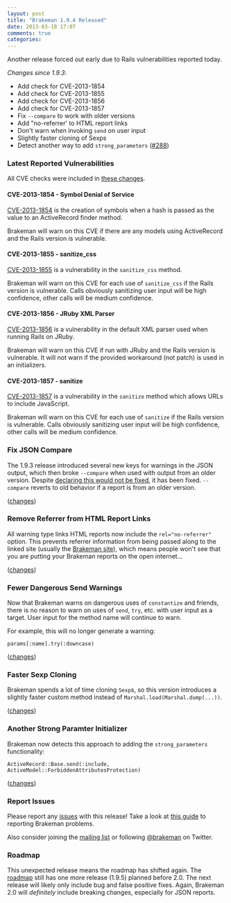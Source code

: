 ```yaml
---
layout: post
title: "Brakeman 1.9.4 Released"
date: 2013-03-18 17:07
comments: true
categories: 
---
```


Another release forced out early due to Rails vulnerabilities reported today.

_Changes since 1.9.3_:

 * Add check for CVE-2013-1854
 * Add check for CVE-2013-1855
 * Add check for CVE-2013-1856
 * Add check for CVE-2013-1857
 * Fix `--compare` to work with older versions
 * Add "no-referrer' to HTML report links
 * Don't warn when invoking `send` on user input
 * Slightly faster cloning of Sexps
 * Detect another way to add `strong_parameters` ([#288](https://github.com/presidentbeef/brakeman/issues/288))

### Latest Reported Vulnerabilities

All CVE checks were included in [these changes](https://github.com/presidentbeef/brakeman/pull/290).

#### CVE-2013-1854 - Symbol Denial of Service

[CVE-2013-1854](https://groups.google.com/d/msg/rubyonrails-security/jgJ4cjjS8FE/BGbHRxnDRTIJ) is the creation of symbols when a hash is passed as the value to an ActiveRecord finder method.

Brakeman will warn on this CVE if there are any models using ActiveRecord and the Rails version is vulnerable.

#### CVE-2013-1855 - sanitize_css

[CVE-2013-1855](https://groups.google.com/d/msg/rubyonrails-security/4_QHo4BqnN8/_RrdfKk12I4J) is a vulnerability in the `sanitize_css` method.

Brakeman will warn on this CVE for each use of `sanitize_css` if the Rails version is vulnerable. Calls obviously sanitizing user input will be high confidence, other calls will be medium confidence.

#### CVE-2013-1856 - JRuby XML Parser

[CVE-2013-1856](https://groups.google.com/d/msg/rubyonrails-security/KZwsQbYsOiI/5kUV7dSCJGwJ) is a vulnerability in the default XML parser used when running Rails on JRuby.

Brakeman will warn on this CVE if run with JRuby and the Rails version is vulnerable. It will not warn if the provided workaround (not patch) is used in an initializers.

#### CVE-2013-1857 - sanitize

[CVE-2013-1857](https://groups.google.com/d/msg/rubyonrails-security/zAAU7vGTPvI/1vZDWXqBuXgJ) is a vulnerability in the `sanitize` method which allows URLs to include JavaScript.

Brakeman will warn on this CVE for each use of `sanitize` if the Rails version is vulnerable. Calls obviously sanitizing user input will be high confidence, other calls will be medium confidence.

### Fix JSON Compare

The 1.9.3 release introduced several new keys for warnings in the JSON output, which then broke `--compare` when used with output from an older version. Despite [declaring this would not be fixed](https://twitter.com/brakeman/status/307586866721460225), it has been fixed. `--compare` reverts to old behavior if a report is from an older version.

([changes](https://github.com/presidentbeef/brakeman/pull/284))

### Remove Referrer from HTML Report Links

All warning type links HTML reports now include the `rel="no-referrer"` option. This prevents referrer information from being passed along to the linked site (usually the [Brakeman site](http://brakemanscanner.org/)), which means people won't see that you are putting your Brakeman reports on the open internet...

([changes](https://github.com/presidentbeef/brakeman/pull/286))

### Fewer Dangerous Send Warnings

Now that Brakeman warns on dangerous uses of `constantize` and friends, there is no reason to warn on uses of `send`, `try`, etc. with user input as a target. User input for the method name will continue to warn.

For example, this will no longer generate a warning:

    params[:name].try(:downcase)

([changes](https://github.com/presidentbeef/brakeman/pull/285))

### Faster Sexp Cloning

Brakeman spends a lot of time cloning `Sexp`s, so this version introduces a slightly faster custom method instead of `Marshal.load(Marshal.dump(...))`.

([changes](https://github.com/presidentbeef/brakeman/pull/287))

### Another Strong Paramter Initializer

Brakeman now detects this approach to adding the `strong_parameters` functionality:

    ActiveRecord::Base.send(:include,  ActiveModel::ForbiddenAttributesProtection)

([changes](https://github.com/presidentbeef/brakeman/pull/289))

### Report Issues

Please report any [issues](https://github.com/presidentbeef/brakeman/issues) with this release! Take a look at [this guide](https://github.com/presidentbeef/brakeman/wiki/How-to-Report-a-Brakeman-Issue) to reporting Brakeman problems.

Also consider joining the [mailing list](http://brakemanscanner.org/contact/) or following [@brakeman](https://twitter.com/brakeman) on Twitter.

### Roadmap

This unexpected release means the roadmap has shifted again. The [roadmap](https://github.com/presidentbeef/brakeman/wiki/Roadmap) still has one more release (1.9.5) planned before 2.0. The next release will likely only include bug and false positive fixes. Again, Brakeman 2.0 will *definitely* include breaking changes, especially for JSON reports.
